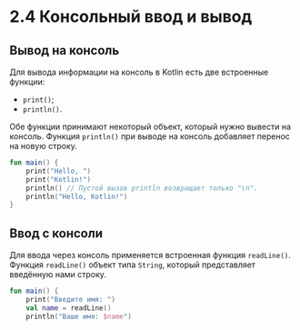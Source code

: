 # 2.4 Консольный ввод и вывод

## Вывод на консоль

Для вывода информации на консоль в Kotlin есть две встроенные функции:

- `print()`;
- `println()`.

Обе функции принимают некоторый объект, который нужно вывести на консоль. Функция `println()` при выводе на консоль добавляет перенос на новую строку.

```kotlin
fun main() {
    print("Hello, ")      
    print("Kotlin!")
    println() // Пустой вызов println возвращает только "\n".
    println("Hello, Kotlin!")
}
```

## Ввод с консоли

Для ввода через консоль применяется встроенная функция `readLine()`. Функция `readLine()` объект типа `String`, который представляет введённую нами строку.

```kotlin
fun main() {
    print("Введите имя: ")
    val name = readLine()
    println("Ваше имя: $name")
```

